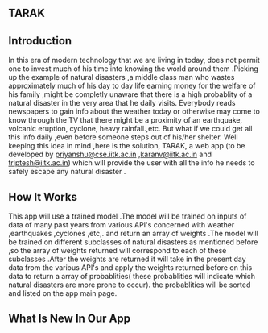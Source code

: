 
## TARAK

## Introduction

In this era of modern technology that we are living in today, does not permit one to invest much of his time into knowing the world around them .Picking up the example of natural disasters ,a middle class man who wastes approximately much of his day to day life earning money for the welfare of his family ,might be completly unaware that there is a high probablity of a natural disaster in the very area that he daily visits. Everybody reads newspapers to gain info about the weather today or otherwise may come to know through the TV that there might be a proximity of an earthquake, volcanic eruption, cyclone, heavy rainfall.,etc. But what if we could get all this info daily ,even before someone steps out of his/her shelter. Well keeping this idea in mind ,here is the solution, TARAK, a web app (to be developed by priyanshu@cse.iitk.ac.in ,karanv@iitk.ac.in and triptesh@iitk.ac.in) which will provide the user with all the info he needs to safely escape any natural disaster .

## How It Works

This app will use a trained model .The model will be trained on inputs of data of many past years from various API's concerned with weather ,earthquakes ,cyclones ,etc,. and return an array of weights .The model will be trained on different subclasses of natural disasters as mentioned before ,so the array of weights returned will correspond to each of these subclasses .After the weights are returned it will take in the present day data from the various API's and apply the weights returned before on this data to return a array of probablities( these probablities will indicate which natural disasters are more prone to occur). the probablities will be sorted and listed on the app main page. 

## What Is New In Our App
